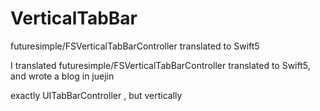 # VerticalTabBar
futuresimple/FSVerticalTabBarController translated to Swift5




I translated futuresimple/FSVerticalTabBarController translated to Swift5, and wrote a blog in juejin


exactly UITabBarController , but vertically


